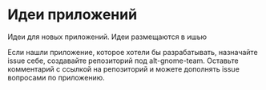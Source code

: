 # Идеи приложений
Идеи для новых приложений. Идеи размещаются в ишью

Если нашли приложение, которое хотели бы разрабатывать, назначайте issue себе, создавайте репозиторий под alt-gnome-team. Оставьте комментарий с ссылкой на репозиторий и можете дополнять issue вопросами по приложению.
